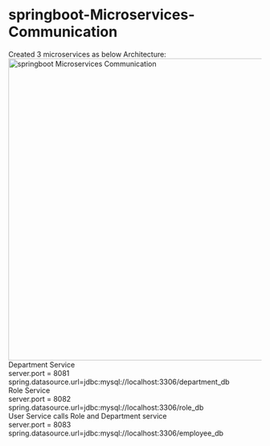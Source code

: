 # springboot-Microservices-Communication

<html>
Created 3 microservices as below Architecture:
  <br>
  <img src="https://github.com/sathees-saty/springboot-Microservices-Communication/assets/65384711/fbbc2ad7-77d3-4600-af96-6e46cac72039" alt="springboot Microservices Communication" width="800" height="600">
<br>
Department Service
  <br>
server.port = 8081
  <br>
spring.datasource.url=jdbc:mysql://localhost:3306/department_db
<br>
  Role Service
  <br>
server.port = 8082
  <br>
spring.datasource.url=jdbc:mysql://localhost:3306/role_db
<br>
  User Service calls Role and Department service
  <br>
server.port = 8083
<br>
  spring.datasource.url=jdbc:mysql://localhost:3306/employee_db
<br>

</html>
